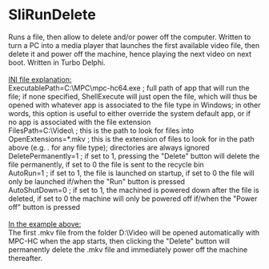 # SliRunDelete
Runs a file, then allow to delete and/or power off the computer. Written to turn a PC into a media player that launches the first available video file, then delete it and power off the machine, hence playing the next video on next boot. Written in Turbo Delphi.
<br>
<br><u>INI file explanation:</u>
<BR>ExecutablePath=C:\MPC\mpc-hc64.exe ; full path of app that will run the file; if none specified, ShellExecute will just open the file, which will thus be opened with whatever app is associated to the file type in Windows; in other words, this option is useful to either override the system default app, or if no app is associated with the file extension 
<br>FilesPath=C:\Video\  ; this is the path to look for files into
<br>OpenExtensions=*.mkv ; this is the extension of files to look for in the path above (e.g. *.* for any file type); directories are always ignored
<br>DeletePermanently=1  ; if set to 1, pressing the "Delete" button will delete the file permanently, if set to 0 the file is sent to the recycle bin
<br>AutoRun=1            ; if set to 1, the file is launched on startup, if set to 0 the file will only be launched if/when the "Run" button is pressed
<br>AutoShutDown=0       ; if set to 1, the machined is powered down after the file is deleted, if set to 0 the machine will only be powered off if/when the "Power off" button is pressed
<br>
<br><u>In the example above:</u>
<br>The first .mkv file from the folder D:\Video will be opened automatically with MPC-HC when the app starts, then clicking the "Delete" button will permanently delete the .mkv file and immediately power off the machine thereafter.
